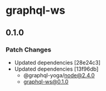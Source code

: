 # graphql-ws

## 0.1.0

### Patch Changes

- Updated dependencies [28e24c3]
- Updated dependencies [13f96db]
  - @graphql-yoga/node@2.4.0
  - graphql-ws@0.1.0
